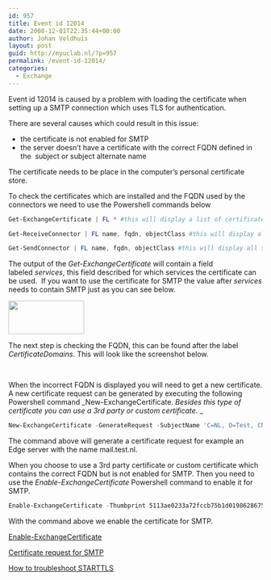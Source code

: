```yaml
---
id: 957
title: Event id 12014
date: 2008-12-01T22:35:44+00:00
author: Johan Veldhuis
layout: post
guid: http://myuclab.nl/?p=957
permalink: /event-id-12014/
categories:
  - Exchange
---
```

Event id 12014 is caused by a problem with loading the certificate when setting up a SMTP connection which uses TLS for authentication.

There are several causes which could result in this issue:

  * the certificate is not enabled for SMTP
  * the server doesn&#8217;t have a certificate with the correct FQDN defined in the  subject or subject alternate name

The certificate needs to be place in the computer&#8217;s personal certificate store.

To check the certificates which are installed and the FQDN used by the connectors we need to use the Powershell commands below

```PowerShell
Get-ExchangeCertificate | FL * #this will display a list of certificates available

Get-ReceiveConnector | FL name, fqdn, objectClass #this will display all receive connectors

Get-SendConnector | FL name, fqdn, objectClass #this will display all send connectors</em>
```

The output of the _Get-ExchangeCertificate_ will contain a field labeled _services_, this field described for which services the certificate can be used.  If you want to use the certificate for SMTP the value after _services_ needs to contain SMTP just as you can see below.

[<img class="alignnone size-thumbnail wp-image-958" title="Certificaat Services" src="https://i2.wp.com/myuclab.nl/wp-content/uploads/2008/12/services-150x66.jpg?resize=150%2C66" alt="" width="150" height="66" srcset="https://i1.wp.com/myuclab.nl/wp-content/uploads/2008/12/services.jpg?resize=150%2C66&ssl=1 150w, https://i1.wp.com/myuclab.nl/wp-content/uploads//customers/myuclab.nl/myuclab.nl/httpd.www/wp-content/uploads/2008/12/services.jpg?zoom=2&resize=150%2C66&ssl=1 300w, https://i1.wp.com/myuclab.nl/wp-content/uploads//customers/myuclab.nl/myuclab.nl/httpd.www/wp-content/uploads/2008/12/services.jpg?zoom=3&resize=150%2C66&ssl=1 450w" sizes="(max-width: 150px) 100vw, 150px" data-recalc-dims="1" />](https://i1.wp.com/myuclab.nl/wp-content/uploads/2008/12/services.jpg)

The next step is checking the FQDN, this can be found after the label _CertificateDomains_. This will look like the screenshot below.

[<img class="alignnone size-thumbnail wp-image-959" title="Certificatedomains" src="https://i1.wp.com/myuclab.nl/wp-content/uploads/2008/12/certificate-150x16.jpg?resize=150%2C16" alt="" width="150" height="16" srcset="https://i1.wp.com/myuclab.nl/wp-content/uploads/2008/12/certificate.jpg?resize=150%2C16&ssl=1 150w, https://i2.wp.com/myuclab.nl/wp-content/uploads//customers/myuclab.nl/myuclab.nl/httpd.www/wp-content/uploads/2008/12/certificate.jpg?zoom=2&resize=150%2C16&ssl=1 300w" sizes="(max-width: 150px) 100vw, 150px" data-recalc-dims="1" />](https://i1.wp.com/myuclab.nl/wp-content/uploads/2008/12/certificate.jpg)

When the incorrect FQDN is displayed you will need to get a new certificate. A new certificate request can be generated by executing the following Powershell command _New-ExchangeCertificate. _Besides this type of certificate you can use a 3rd party or custom certificate._ _

```PowerShell
New-ExchangeCertificate -GenerateRequest -SubjectName 'C=NL, O=Test, CN=mail.test.nl' -IncludeAcceptedDomains -DomainName mail.test.nl -Path c:\certificates\mail.test.nl.req
```

The command above will generate a certificate request for example an Edge server with the name mail.test.nl.

When you choose to use a 3rd party certificate or custom certificate which contains the correct FQDN but is not enabled for SMTP. Then you need to use the _Enable-ExchangeCertificate_ Powershell command to enable it for SMTP.

```PowerShell
Enable-ExchangeCertificate -Thumbprint 5113ae0233a72fccb75b1d0198628675333d010e -Services SMTP
```

With the command above we enable the certificate for SMTP.

<a href="http://technet.microsoft.com/en-us/library/aa997231.aspx" target="_blank">Enable-ExchangeCertificate</a>

<a href="http://technet.microsoft.com/en-us/library/aa998840.aspx" target="_blank">Certificate request for SMTP</a>

<a href="http://technet.microsoft.com/en-us/library/bb510128.aspx" target="_blank">How to troubleshoot STARTTLS</a>